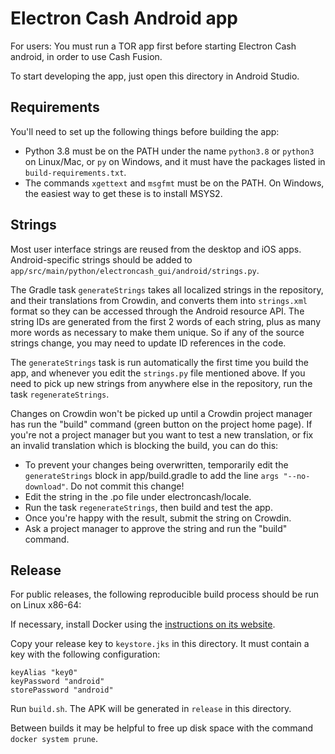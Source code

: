 # Electron Cash Android app

For users: You must run a TOR app first before starting Electron Cash android, in order to use Cash Fusion.

To start developing the app, just open this directory in Android Studio.


## Requirements

You'll need to set up the following things before building the app:

* Python 3.8 must be on the PATH under the name `python3.8` or `python3` on Linux/Mac, or `py`
  on Windows, and it must have the packages listed in `build-requirements.txt`.
* The commands `xgettext` and `msgfmt` must be on the PATH. On Windows, the easiest way to
  get these is to install MSYS2.


## Strings

Most user interface strings are reused from the desktop and iOS apps. Android-specific strings
should be added to `app/src/main/python/electroncash_gui/android/strings.py`.

The Gradle task `generateStrings` takes all localized strings in the repository, and their
translations from Crowdin, and converts them into `strings.xml` format so they can be accessed
through the Android resource API. The string IDs are generated from the first 2 words of each
string, plus as many more words as necessary to make them unique. So if any of the source
strings change, you may need to update ID references in the code.

The `generateStrings` task is run automatically the first time you build the app, and whenever
you edit the `strings.py` file mentioned above. If you need to pick up new strings from
anywhere else in the repository, run the task `regenerateStrings`.

Changes on Crowdin won't be picked up until a Crowdin project manager has run the "build"
command (green button on the project home page). If you're not a project manager but you want
to test a new translation, or fix an invalid translation which is blocking the build, you can
do this:

* To prevent your changes being overwritten, temporarily edit the `generateStrings` block in
  app/build.gradle to add the line `args "--no-download"`. Do not commit this change!
* Edit the string in the .po file under electroncash/locale.
* Run the task `regenerateStrings`, then build and test the app.
* Once you're happy with the result, submit the string on Crowdin.
* Ask a project manager to approve the string and run the "build" command.


## Release

For public releases, the following reproducible build process should be run on Linux x86-64:

If necessary, install Docker using the [instructions on its
website](https://docs.docker.com/install/#supported-platforms).

Copy your release key to `keystore.jks` in this directory. It must contain a key with the
following configuration:

    keyAlias "key0"
    keyPassword "android"
    storePassword "android"

Run `build.sh`. The APK will be generated in `release` in this directory.

Between builds it may be helpful to free up disk space with the command `docker system prune`.
